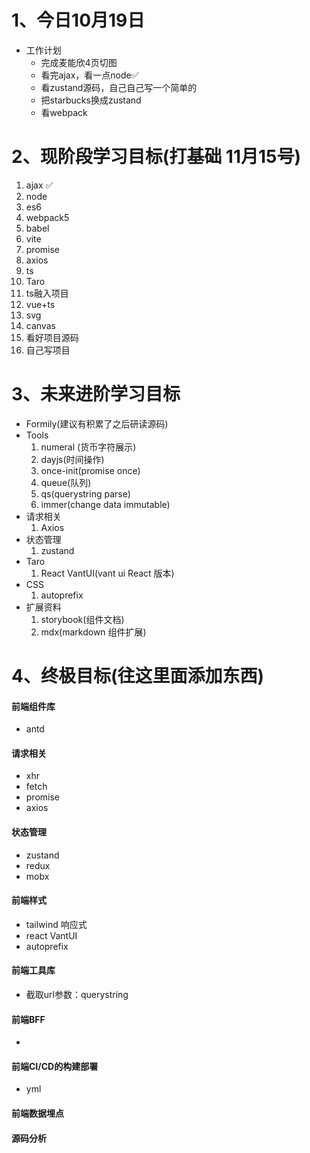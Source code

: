 # 1、今日10月19日
- 工作计划
    - 完成麦能欣4页切图
    - 看完ajax，看一点node✅
    - 看zustand源码，自己自己写一个简单的
    - 把starbucks换成zustand
    - 看webpack

# 2、现阶段学习目标(打基础 11月15号)
1. ajax ✅
2. node 
3. es6 
4. webpack5 
5. babel 
6. vite 
7. promise 
8. axios 
9. ts 
10. Taro
11. ts融入项目
12. vue+ts
13. svg
14. canvas
15. 看好项目源码
16. 自己写项目

# 3、未来进阶学习目标
- Formily(建议有积累了之后研读源码)
- Tools
    1. numeral (货币字符展示)
    2. dayjs(时间操作)
    3. once-init(promise once)
    4. queue(队列)
    5. qs(querystring parse)
    6. immer(change data immutable)
- 请求相关
    1. Axios
- 状态管理
    1. zustand
- Taro
    1. React VantUI(vant ui React 版本)
- CSS
    1. autoprefix
- 扩展资料
    1. storybook(组件文档)
    2. mdx(markdown 组件扩展)

# 4、终极目标(往这里面添加东西)
#### 前端组件库
- antd
#### 请求相关
- xhr
- fetch
- promise
- axios
#### 状态管理
- zustand
- redux
- mobx
#### 前端样式
- tailwind 响应式
- react VantUI
- autoprefix
#### 前端工具库
- 截取url参数：querystring
#### 前端BFF
- 
#### 前端CI/CD的构建部署
- yml
#### 前端数据埋点
#### 源码分析